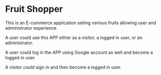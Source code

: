 # Fruit Shopper

This is an E-commerce application selling various fruits allowing user and administrator experience.

A user could use this APP either as a visitor, a logged in user, or an administrator.

A user could log in the APP using Google account as well and become a logged in user.

A visitor could sign in and then become a logged in user.
